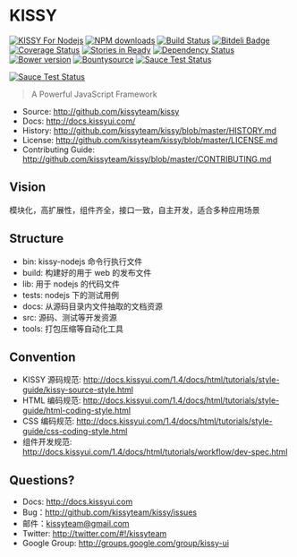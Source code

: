# KISSY
[![KISSY For Nodejs](https://nodei.co/npm/kissy.png)](https://npmjs.org/package/kissy)
[![NPM downloads](http://img.shields.io/npm/dm/kissy.svg)](https://npmjs.org/package/kissy)
[![Build Status](https://secure.travis-ci.org/kissyteam/kissy.png?branch=master)](https://travis-ci.org/kissyteam/kissy)
[![Bitdeli Badge](https://d2weczhvl823v0.cloudfront.net/kissyteam/kissy/trend.png)](https://bitdeli.com/free "Bitdeli Badge")
[![Coverage Status](https://coveralls.io/repos/kissyteam/kissy/badge.png?branch=master)](https://coveralls.io/r/kissyteam/kissy?branch=master)
[![Stories in Ready](https://badge.waffle.io/kissyteam/kissy.png)](https://waffle.io/kissyteam/kissy)
[![Dependency Status](https://gemnasium.com/kissyteam/kissy.png)](https://gemnasium.com/kissyteam/kissy)
[![Bower version](https://badge.fury.io/bo/kissy.svg)](http://badge.fury.io/bo/kissy)
[![Bountysource](https://www.bountysource.com/badge/team?team_id=846&style=bounties_posted)](https://www.bountysource.com/teams/kissy/bounties?utm_source=kissy&utm_medium=shield&utm_campaign=bounties_posted)
[![Sauce Test Status](https://saucelabs.com/buildstatus/kissy)](https://saucelabs.com/u/kissy)

[![Sauce Test Status](https://saucelabs.com/browser-matrix/kissy.svg)](https://saucelabs.com/u/kissy)



> A Powerful JavaScript Framework

 * Source: <http://github.com/kissyteam/kissy>
 * Docs: <http://docs.kissyui.com/>
 * History: <http://github.com/kissyteam/kissy/blob/master/HISTORY.md>
 * License: <http://github.com/kissyteam/kissy/blob/master/LICENSE.md>
 * Contributing Guide: <http://github.com/kissyteam/kissy/blob/master/CONTRIBUTING.md>

## Vision

模块化，高扩展性，组件齐全，接口一致，自主开发，适合多种应用场景


## Structure

 - bin:           kissy-nodejs 命令行执行文件
 - build:         构建好的用于 web 的发布文件
 - lib:           用于 nodejs 的代码文件
 - tests:         nodejs 下的测试用例
 - docs:          从源码目录内文件抽取的文档资源
 - src:           源码、测试等开发资源
 - tools:         打包压缩等自动化工具


## Convention

 * KISSY 源码规范: <http://docs.kissyui.com/1.4/docs/html/tutorials/style-guide/kissy-source-style.html>
 * HTML 编码规范: <http://docs.kissyui.com/1.4/docs/html/tutorials/style-guide/html-coding-style.html>
 * CSS 编码规范: <http://docs.kissyui.com/1.4/docs/html/tutorials/style-guide/css-coding-style.html>
 * 组件开发规范: <http://docs.kissyui.com/1.4/docs/html/tutorials/workflow/dev-spec.html>

## Questions?

 - Docs: <http://docs.kissyui.com>
 - Bug：<http://github.com/kissyteam/kissy/issues>
 - 邮件：<kissyteam@gmail.com>
 - Twitter: <http://twitter.com/#!/kissyteam>
 - Google Group: <http://groups.google.com/group/kissy-ui>